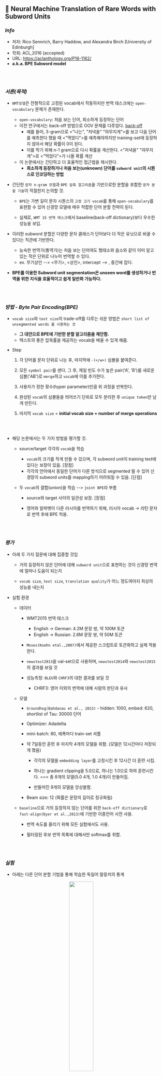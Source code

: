 ## :page_facing_up: Neural Machine Translation of Rare Words with Subword Units

### *Info*

* 저자: Rico Sennrich, Barry Haddow, and Alexandra Birch [University of Edinburgh]
* 학회: ACL,2016 (accepted)
* URL: https://aclanthology.org/P16-1162/
* **a.k.a. BPE Subword model**

<br></br>

### *서론(목적)*

* `NMT모델`은 전형적으로 고정된 vocab에서 작동하지만 번역 태스크에는 `open-vocabulary` 문제가 존재한다.
  - `open-vocabulary`: 처음 보는 단어, 희소하게 등장하는 단어
  - 이전 연구에서는 back-off 방법으로 OOV 문제를 다루었다. [back-off](https://www.quora.com/What-is-backoff-in-NLP)
    - 예를 들어, 3-gram으로 <"나는", "저녁을" "야무지게">를 보고 다음 단어를 예측한다 했을 때 <"먹었다">를 예측해야하지만 training-set에 등장하지 않아서 해당 확률이 0이 된다.
    - 이를 막기 위해 n-1 gram으로 다시 확률을 계산한다. <"저녁을" "야무지게">로 <"먹었다">가 나올 확률 계산
  - 이 논문에서는 간단하고 더 효율적인 접근법을 제시한다.
    - **희소하게 등장하거나 처음 보는(unknown) 단어를 `subword unit`의 시퀀스로 인코딩하는 방법**

* 간단한 `문자 n-gram 모델`과 `BPE 압축 알고리즘`을 기반으로한 분할을 포함한 `문자 분할 기술`이 적절한지 논의할 것.
  - `BPE`는 가변 길이 문자 시퀀스의 `고정 크기 vocab`를 통해 `open-vocabulary`를 표현할 수 있어 신경망 모델에 매우 적합한 단어 분할 전략이 된다.
  
  - 실제로, `WMT 15 번역 태스크`에서 baseline(back-off dictionary)보다 우수한 성능을 보임.

- 이러한 subword 분할은 다양한 문자 클래스가 단어보다 더 작은 유닛으로 바꿀 수 있다는 직관에 기반한다.

  - 능숙한 번역가(통역가)는 처음 보는 단어여도 형태소와 음소와 같이 이미 알고있는 작은 단위로 나누어 번역할 수 있다.
  - ex. 무기상인 --> <무기>, <상인>, intercept --> <inter>, <cept> 중간에 잡다. 

- **BPE를 이용한 Subword unit segmentation은 unseen word를 생성하거나 번역을 위한 지식을 효율적이고 쉽게 일반화 가능하다.**

<br></br>

### *방법 - Byte Pair Encoding(BPE)*

- `vocab size`와 `text size`의 trade-off를 다루는 쉬운 방법은 `short list of unsegmented words 를 사용하는 것`
  - **그 대안으로 BPE에 기반한 분할 알고리즘을 제안함.**
  - 텍스트의 좋은 압축률을 제공하는 vocab을 배울 수 있게 해줌.

- Step

  1. 각 단어를 문자 단위로 나눈 후, 마지막에 `·(</w>)` 심볼을 붙여준다.

  2. 모든 `symbol pair`를 센다. 그 후, 제일 빈도 수가 높은 pair('A', 'B')를 새로운 심볼('AB')로 `merge`하고 `vocab`에 이를 추가한다.

  3. 사용자가 정한 횟수(hyper parameter)만큼 위 과정을 반복한다.

  4. 완성된 `vocab`의 심볼들을 띄어쓰기 단위로 모두 분리한 후 `unique token`만 남게 만든다.

  5. 마지막 `vocab size` = **initial vocab size + number of merge operations**

<br></br>

- 해당 논문에서는 두 가지 방법을 평가할 것.

  - source/target 각각의 `vocab`을 학습
    - `vocab`의 크기를 작게 만들 수 있으며, 각 subword unit이 training text에 있다는 보장이 있음. [장점]
    - 각각의 언어에서 동일한 단어가 다른 방식으로 segmented 될 수 있어 신경망이 subword units를 mapping하기 어려워질 수 있음. [단점]
    
  - 두 `vocab`의 결합(union)을 학습 --> `joint BPE`라 부름

    - source와 target 사이의 일관성 보장. [장점]
  
    - 영어와 알파벳이 다른 러시아를 번역하기 위해, 러시아 vocab -> 라틴 문자로 번역 후에 BPE 적용.

<br></br>

### *평가*

- 아래 두 가지 질문에 대해 집중할 것임

  - 거의 등장하지 않은 단어에 대해 `subword unit`으로 표현하는 것이 신경망 번역에 얼마나 도움이 되는지

  - `vocab size`, `text size`, `translation quality`가 어느 정도여야지 최상의 성능을 내는지

- 실험 환경

  - 데이터
    - WMT2015 번역 태스크
      - English -> German: 4.2M 문장 쌍, 약 100M 토큰
      - English -> Russian: 2.6M 문장 쌍, 약 50M 토큰

    - `Moses(Koehn etal.,2007)`에서 제공한 스크립트로 토큰화하고 실제 적용한다.

    - `newstest2013`을 val-set으로 사용하며, `newstest2014`와 `newstest2015`의 결과를 보일 것

    - 성능측정: `BLEU`와 `CHRF3`의 대한 결과를 보일 것
      - CHRF3: 영어 이외의 번역에 대해 사람의 판단과 유사

  - 모델

    - `Groundhog(Bahdanau et al., 2015)` - hidden: 1000, embed: 620, shortlist of Tau: 30000 단어
    
    - Optimizer: Adadelta

    - mini-batch: 80, 에폭마다 train-set 셔플

    - 약 7일동안 훈련 후 마지막 4개의 모델을 취함. (모델은 12시간마다 저장되게 했음)

      - 각각의 모델을 `embedding layer`를 고정시킨 후 12시간 더 훈련 시킴.

      - 하나는 gradient clipping을 5.0으로, 하나는 1.0으로 하여 훈련시킨다. ==> 총 8개의 모델(5.0 4개, 1.0 4개)이 만들어짐.

      - 만들어진 9개의 모델을 앙상블함.

    - Beam size: 12 (확률은 문장의 길이로 정규화됨)

  - `baseline`으로 거의 등장하지 않는 단어를 위한 `back-off dictionary`로 `fast-align(Dyer et al.,2013)`에 기반한 이중언어 사전 사용.
    
    - 번역 속도를 올리기 위해 모든 실험에서도 사용. 

    - 필터링된 후보 번역 목록에 대해서만 softmax를 취함.


<br></br>

### *실험*

- 아래는 다른 단어 분할 기법을 통해 학습한 독일어 말뭉치의 통계

<div align="center"><img src="https://user-images.githubusercontent.com/46083287/209084319-7e39e969-fa69-4af5-a31a-7e5c0f159c31.png" width="40%"></img></div>

  - 문자 n-gram은 `n`을 어떻게 선택하느냐에 따라 시퀀스 길이와 vocab 크기 간의 `trade-off`가 다르다.

  - uni-gram 표현이 말그대로 open-vocabulary지만 예비 실험에서 성능이 너무 안좋아서 bi-gram 표현으로 실험함. (뒤의 실험)
    - 성능은 더 좋으나, 여전히 training set vocab으로 만들 수 없는 토큰들이 있다.

  - 여러 단어 분할 기법의 통계도 보았지만 이는 `vocab` 크기만 줄였을 뿐, 본 논문의 목적인 OOV 문제에 대한 해결책은 아니므로 적합하지 않음.
    - 여러 단어 분할 기법: compound splitting, rule-based hyphenation, Morfessor

  - **BPE를 사용하면 UNK토큰이 하나도 생성되지 않는 것을 확인함. [본 논문의 목표에 부합]**
    - `글자-단위 모델(character-level model)`과의 차이점: 표현이 간략해져 시퀀스가 짧아지도록 해줌, attention model이 가변 길이 유닛으로 작동하게 해줌.
    - 위의 표에서 merge operation 횟수는 BPE: 59500, joint-BPE: 89500 임.

<br></br>
---------

- `English -> German`, `English -> Russian` 번역 수행 결과
  - `WDict`: back-off dictionary를 사용한 단어-수준 모델 (fast-align)  **baseline**
  - `WUnk`: back-off dictionary를 사용하지 않으며 OOV 단어를 `UNK`로 표현.
  - `unigram F1`: 나뉜 uni-gram의 precision 과 recall의 조화평균.
  - `single & ens-8`: single model & ensemble of 8

<div align="center"><img src="https://user-images.githubusercontent.com/46083287/209084395-e0d2e1cd-89da-4670-8b00-9230dc6c4d3d.png" width="70%"></img></div>

<div align="center"><img src="https://user-images.githubusercontent.com/46083287/209084419-3f21b6b5-f7d8-4a35-b0b0-3237c1d53687.png" width="70%"></img></div>

- back-off dictionary는 희소 단어에 대한 `unigram F1`을 높여준다. (하지만 러시아어는 키릴 문자를 사용하기 때문에 고유명사를 글자 그대로 옮기기 힘드므로 En ->Ru 에서의 향상은 적다.)

- Unigram F1 socre
  - BPE-J90K(BPE 심볼을 합친 것)이 BPE-60K(각각의 BPE)와 C2-50K(character bigram)보다 좋았다.
  - 모든 subword 모델이 baseline을 능가했다.
  - OOV에 대해서는 같은 알파벳을 사용할 경우 그대로 UNK 단어를 복사하는 baseline의 전략이 잘 통했다. (하지만 En -> Ru 에서는 반대)

- `BLUE`와 `CHRF3`가 일관되지 않아 보이는데, 이는 `BLUE`는 precision bias, `CHRF3`는 recall bias 때문으로 본다.
  - 또, 희소하게 등장하는 단어들이 문장의 중심 의미인 경향이 많아 위의 두 점수가 과소평가되었다고 추측한다.
  - 그럼에도 `subword ens-8` 모델이 어떤 지표를 보아도 뛰어난 것을 보였다.

- 성능 가변성(performance variability)는 여전히 NMT에서 문제임.

- `single model`의 경우 8개 중 좋은 성능을 보인 것을 결과로 썼지만 `randomness`를 다루는 방법은 추후 연구에서 주목할 만함.

<br></br>

### *분석*

- training set에서 빈도수로 정렬된 타겟측 단어를 그래프로 그린다.
  `C2-3/500k(Character Bigram)`는 vocab size에 대한 효과를 분석하기 위해 포함시킴. (WDict baseline과 vocab size 동일)

<div align="center"><img src="https://user-images.githubusercontent.com/46083287/209084529-16add585-612c-47d8-abdb-4c0c13426098.png" width="30%"></img></div>

<div align="center"><img src="https://user-images.githubusercontent.com/46083287/209084553-3716af6b-d5ce-4d27-a420-c63465cd3445.png" width="30%"></img></div>

- 모든 모델에서 낮은 빈도수 단어의 unigram F1이 낮아지는 경향이 있음.
  - baseline의 경우 OOV에 대한 F1이 쭉 내리꽂게 떨어지는데 이는 고유 명사가 OOV에 많기 때문이므로 그대로 복사해 넣는 것이 좋은 전략.

- 500000 빈도의 단어에서는 subword 모델이 더 좋은 성능을 보였음.

- 50000 빈도 단어와 500000 빈도 단어 사이를 비교했을 때, `C2-3/500k(Character Bigram의 shortlist)`과 `C2-50k(subword model의 shortlist)`의 차이를 확인.

- subword model의 경우가 `밀도가 더 높고`, `network vocabulary의 크기를 줄이`고 `더 많은 단어를 subword로 나타낼 수 있기` 때문에 성능이 좋다.

<br></br>

<div align="center"><img src="https://user-images.githubusercontent.com/46083287/209084652-682be9a4-c3a9-48b4-a508-cc45ea52d167.png" width="30%"></img></div>

- baseline은 모든 예시에 대해 실패.
  - subword 번역은 잘 번역함.

- 분할이 자연스럽지는 않지만 번역자체는 올바른 것을 확인가능.

- `En -> Ru`의 경우, 알파벳이 다르기 때문에(표기하는 언어가 다름) joint BPE가 더 좋은 성능을 보임.

  - 일반 BPE의 경우 문자 하나를 없애고 추가하는 등의 오류가 관찰됨.

<br></br>

### *결론*

- 본 논문의 주된 주장(기여)는 `subword init(using BPE)`으로 희소하게 등장하는 단어들을 표현해 open-vocabulary 번역을 NMT에서 가능하게 하는 것.
  - back-off translation model보다 더 간단하며 효율적.

- `BPE`를 사용함으로써, 가변 길이의 `subword unit`로 구성된 기존보다 작은 vocab을 만들 수 있음.

- 기존 NMT 모델들보다 `subword mode`l을 사용한 모델이 OOV와 희소 단어에 대한 번역에 좋은 성능을 보임.

- 향후 연구로 `language pair`와 훈련 데이터의 양에 따라 자동적으로 최적의 `vocab size`를 학습하는 것이 될 것 같음. (본 논문에서는 `vocab size`를 임의로 정함)
  - 또한, subword unit을 더욱 `alignable`하게 만들기위한 `bilingually informed segmentation algorithm`이 잠재성이 있다고 생각함. (타겟 텍스트에 의존하지 않는)
  - 예를들어, En->Ru 에서 알파벳이 다른(표기 언어가 다른) 것과 관계없이 잘 동작하는
